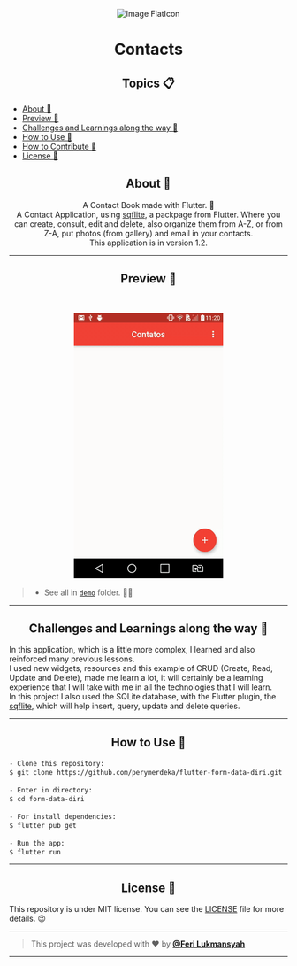  <p align="center">
      <img src="https://image.flaticon.com/icons/png/512/88/88271.png" width="90px" alt="Image FlatIcon"/>
</p>

<h1 align="center">Contacts</h1>

   <h2 align="center">Topics 📋</h2>

   <p>
   
   - [About 📖](#about-)
   - [Preview 📱](#preview-)
   - [Challenges and Learnings along the way 🤯](#challenges-and-learnings-along-the-way-)
   - [How to Use 🤔](#how-to-use-)
   - [How to Contribute 💪](#how-to-contribute-)
   - [License 📝](#license-)

   </p>

<h2 align="center">About 📖</h2>
   
<p align="center">   
   A Contact Book made with Flutter. 💙<br>
   A Contact Application, using <a href="https://pub.dev/packages/sqflite">sqflite</a>, a packpage from Flutter. Where you can create, consult, edit and delete, also organize them from A-Z, or from Z-A, put photos (from gallery) and email in your contacts.<br>
   This application is in version 1.2.
</p>

---

<h2 align="center">Preview 📱</h2><br>

   <p align="center">
      <img src="assets/demos/contactsdemo1.gif">
   </p>
   
   > * See all in [`demo`](https://github.com/perymerdeka/flutter-form-data-diri/tree/main/assets/demos) folder. 🧐📂

---

<h2 align="center">Challenges and Learnings along the way 🤯</h2>

   <p>
      In this application, which is a little more complex, I learned and also reinforced many previous lessons.<br>
      I used new widgets, resources and this example of CRUD (Create, Read, Update and Delete), made me learn a lot, it will certainly be a learning experience that I will take with me in all the technologies that I will learn. <br>
      In this project I also used the SQLite database, with the Flutter plugin, the <a href="https://flutter.dev/docs/cookbook/persistence/sqlite"> sqflite</a>, which will help insert, query, update and delete queries.
   </p>

---

<h2 align="center">How to Use 🤔</h2>

   ```   
   - Clone this repository:
   $ git clone https://github.com/perymerdeka/flutter-form-data-diri.git

   - Enter in directory:
   $ cd form-data-diri

   - For install dependencies:
   $ flutter pub get

   - Run the app: 
   $ flutter run
   ```

---


<h2 align="center">License 📝</h2>

   This repository is under MIT license. You can see the [LICENSE](https://github.com/perymerdeka/flutter-form-data-diri/blob/main/LICENSE) file for more details. 😉

   ---

   >This project was developed with ❤️ by **[@Feri Lukmansyah](https://www.linkedin.com/in/feri-lukmansyah-29a404178/)**
---
